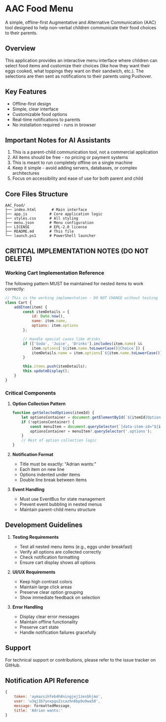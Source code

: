 # AAC Food Menu

A simple, offline-first Augmentative and Alternative Communication (AAC) tool designed to help non-verbal children communicate their food choices to their parents.

## Overview
This application provides an interactive menu interface where children can select food items and customize their choices (like how they want their eggs cooked, what toppings they want on their sandwich, etc.). The selections are then sent as notifications to their parents using Pushover.

## Key Features
- Offline-first design
- Simple, clear interface
- Customizable food options
- Real-time notifications to parents
- No installation required - runs in browser

## Important Notes for AI Assistants

1. This is a parent-child communication tool, not a commercial application
2. All items should be free - no pricing or payment systems
3. This is meant to run completely offline on a single machine
4. Keep it simple - avoid adding servers, databases, or complex architectures
5. Focus on accessibility and ease of use for both parent and child

## Core Files Structure
```
AAC_Food/
├── index.html       # Main interface
├── app.js          # Core application logic
├── styles.css      # All styling
├── menu.json       # Menu configuration
├── LICENSE         # EPL-2.0 license
├── README.md       # This file
└── launch.ps1      # PowerShell launcher
```

## CRITICAL IMPLEMENTATION NOTES (DO NOT DELETE)

### Working Cart Implementation Reference
The following pattern MUST be maintained for nested items to work correctly:

```javascript
// This is the working implementation - DO NOT CHANGE without testing
class Cart {
    addItem(item) {
        const itemDetails = {
            id: Date.now(),
            name: item.name,
            options: item.options
        };

        // Handle special cases like drinks
        if (['Soda', 'Juice', 'Drinks'].includes(item.name) && 
            item.options[`${item.name.toLowerCase()}Choice`]) {
            itemDetails.name = item.options[`${item.name.toLowerCase()}Choice`];
        }

        this.items.push(itemDetails);
        this.updateDisplay();
    }
}
```

### Critical Components

1. **Option Collection Pattern**
   ```javascript
   function getSelectedOptions(itemId) {
       let optionsContainer = document.getElementById(`${itemId}Options`);
       if (!optionsContainer) {
           const menuItem = document.querySelector(`[data-item-id="${itemId}"]`);
           optionsContainer = menuItem?.querySelector('.options');
       }
       // Rest of option collection logic
   }
   ```

2. **Notification Format**
   - Title must be exactly: "Adrian wants:"
   - Each item on new line
   - Options indented under items
   - Double line break between items

3. **Event Handling**
   - Must use EventBus for state management
   - Prevent event bubbling in nested menus
   - Maintain parent-child menu structure

## Development Guidelines

1. **Testing Requirements**
   - Test all nested menu items (e.g., eggs under breakfast)
   - Verify all options are collected correctly
   - Check notification formatting
   - Ensure cart display shows all options

2. **UI/UX Requirements**
   - Keep high contrast colors
   - Maintain large click areas
   - Preserve clear option grouping
   - Show immediate feedback on selection

3. **Error Handling**
   - Display clear error messages
   - Maintain offline functionality
   - Preserve cart state
   - Handle notification failures gracefully

## Support
For technical support or contributions, please refer to the issue tracker on GitHub.

## Notification API Reference
```javascript
{
    token: 'aymazsihfeb4h8ningjej1zesbhjmo',
    user: 'u3qj1b7ynxpgu2zcazhn6bp9u9wa58',
    message: formattedMessage,
    title: 'Adrian wants:'
}
